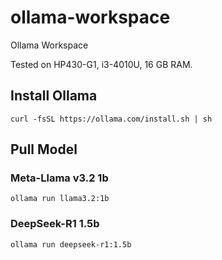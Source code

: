 # ollama-workspace

Ollama Workspace

Tested on HP430-G1, i3-4010U, 16 GB RAM.

## Install Ollama

```
curl -fsSL https://ollama.com/install.sh | sh
```

## Pull Model

### Meta-Llama v3.2 1b

```
ollama run llama3.2:1b
```

### DeepSeek-R1 1.5b

```
ollama run deepseek-r1:1.5b
```
